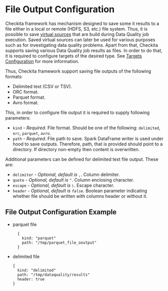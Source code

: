 # File Output Configuration

Checkita framework has mechanism designed to save some it results to a file either in a local or remote (HDFS, S3, etc.)
file system. Thus, it is possible to save [virtual sources](04-VirtualSources.md) that are build during Data Quality
job execution. Saved virtual sources can later be used for various purposes such as for investigating data quality
problems. Apart from that, Checkita supports saving various Data Quality job results as files. In order to do that,
it is required to configure targets of the desired type. See [Targets Configuration](08-Targets.md) for more information.

Thus, Checkita framework support saving file outputs of the following formats:

* Delimited text (CSV or TSV).
* ORC format.
* Parquet format.
* Avro format.

This, in order to configure file output it is required to supply following parameters:

* `kind` - *Required*. File format. Should be one of the following: `delimited`, `orc`, `parquet`, `avro`.
* `path` - *Required*. File path to save. Spark DataFrame writer is used under hood to save outputs. Therefore, path,
  that is provided should point to a directory. If directory non-empty then content is overwritten.

Additional parameters can be defined for delimited text file output. These are:

* `delimiter` - *Optional, default is `,`*. Column delimiter.
* `quote` - *Optional, default is `"`*. Column enclosing character.
* `escape` - *Optional, default is ``\``*. Escape character.
* `header` - *Optional, default is `false`*. Boolean parameter indicating whether file should be written with 
  columns header or without it.

## File Output Configuration Example

* parquet file
  ```hocon
    {
      kind: "parquet"
      path: "/tmp/parquet_file_ooutput"
    }
  ```

* delimited file
  ```hocon
  {
    kind: "delimited"
    path: "/tmp/dataquality/results"
    header: true
  }
  ```